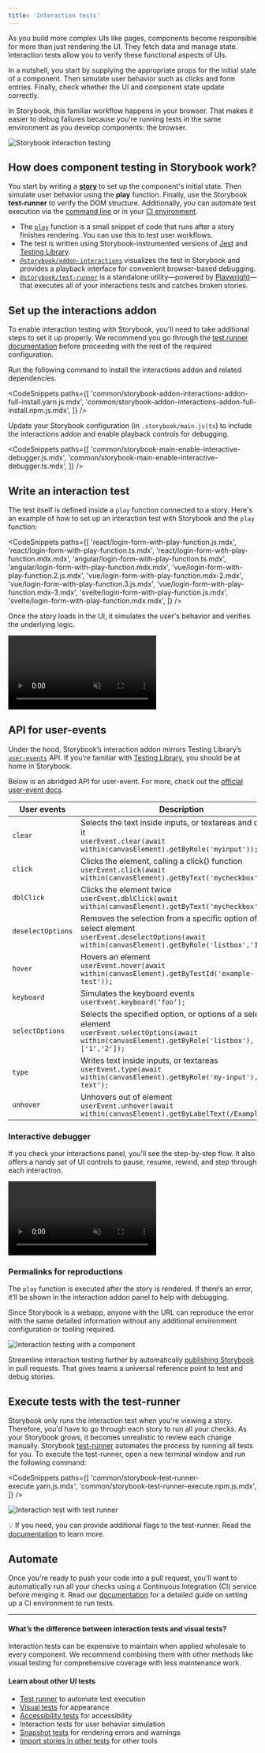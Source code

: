 ```yaml
---
title: 'Interaction tests'
---
```


As you build more complex UIs like pages, components become responsible for more than just rendering the UI. They fetch data and manage state. Interaction tests allow you to verify these functional aspects of UIs.

In a nutshell, you start by supplying the appropriate props for the initial state of a component. Then simulate user behavior such as clicks and form entries. Finally, check whether the UI and component state update correctly.

In Storybook, this familiar workflow happens in your browser. That makes it easier to debug failures because you're running tests in the same environment as you develop components: the browser.

![Storybook interaction testing](./storybook-interaction-tests.gif)

## How does component testing in Storybook work?

You start by writing a [**story**](../writing-stories/introduction.md) to set up the component's initial state. Then simulate user behavior using the **play** function. Finally, use the Storybook **test-runner** to verify the DOM structure. Additionally, you can automate test execution via the [command line](./test-runner.md#cli-options) or in your [CI environment](./test-runner.md#set-up-ci-to-run-tests).

- The [`play`](../writing-stories/play-function.md) function is a small snippet of code that runs after a story finishes rendering. You can use this to test user workflows.
- The test is written using Storybook-instrumented versions of [Jest](https://jestjs.io/) and [Testing Library](https://testing-library.com/).
- [`@storybook/addon-interactions`](https://storybook.js.org/addons/@storybook/addon-interactions/) visualizes the test in Storybook and provides a playback interface for convenient browser-based debugging.
- [`@storybook/test-runner`](https://github.com/storybookjs/test-runner) is a standalone utility—powered by [Playwright](https://playwright.dev/)—that executes all of your interactions tests and catches broken stories.

## Set up the interactions addon

To enable interaction testing with Storybook, you'll need to take additional steps to set it up properly. We recommend you go through the [test runner documentation](./test-runner.md) before proceeding with the rest of the required configuration.

Run the following command to install the interactions addon and related dependencies.

<!-- prettier-ignore-start -->

<CodeSnippets
  paths={[
    'common/storybook-addon-interactions-addon-full-install.yarn.js.mdx',
    'common/storybook-addon-interactions-addon-full-install.npm.js.mdx',
  ]}
/>

<!-- prettier-ignore-end -->

Update your Storybook configuration (in `.storybook/main.js|ts`) to include the interactions addon and enable playback controls for debugging.

<!-- prettier-ignore-start -->

<CodeSnippets
  paths={[
    'common/storybook-main-enable-interactive-debugger.js.mdx',
    'common/storybook-main-enable-interactive-debugger.ts.mdx',
  ]}
/>

<!-- prettier-ignore-end -->

## Write an interaction test

The test itself is defined inside a `play` function connected to a story. Here's an example of how to set up an interaction test with Storybook and the `play` function:

<!-- prettier-ignore-start -->

<CodeSnippets
  paths={[
    'react/login-form-with-play-function.js.mdx',
    'react/login-form-with-play-function.ts.mdx',
    'react/login-form-with-play-function.mdx.mdx',
    'angular/login-form-with-play-function.ts.mdx',
    'angular/login-form-with-play-function.mdx.mdx',
    'vue/login-form-with-play-function.2.js.mdx',
    'vue/login-form-with-play-function.mdx-2.mdx',
    'vue/login-form-with-play-function.3.js.mdx',
    'vue/login-form-with-play-function.mdx-3.mdx',
    'svelte/login-form-with-play-function.js.mdx',
    'svelte/login-form-with-play-function.mdx.mdx',
  ]}
/>

<!-- prettier-ignore-end -->

Once the story loads in the UI, it simulates the user's behavior and verifies the underlying logic.

<video autoPlay muted playsInline loop>
  <source
    src="addon-interaction-example-optimized.mp4"
    type="video/mp4"
  />
</video>

## API for user-events

Under the hood, Storybook’s interaction addon mirrors Testing Library’s [`user-events`](https://testing-library.com/docs/user-event/intro/) API. If you’re familiar with [Testing Library](https://testing-library.com/), you should be at home in Storybook.

Below is an abridged API for user-event. For more, check out the [official user-event docs](https://testing-library.com/docs/ecosystem-user-event/).

| User events       | Description                                                                                                                                              |
| ----------------- | -------------------------------------------------------------------------------------------------------------------------------------------------------- |
| `clear`           | Selects the text inside inputs, or textareas and deletes it <br/>`userEvent.clear(await within(canvasElement).getByRole('myinput'));`                    |
| `click`           | Clicks the element, calling a click() function <br/>`userEvent.click(await within(canvasElement).getByText('mycheckbox'));`                              |
| `dblClick`        | Clicks the element twice <br/>`userEvent.dblClick(await within(canvasElement).getByText('mycheckbox'));`                                                 |
| `deselectOptions` | Removes the selection from a specific option of a select element <br/>`userEvent.deselectOptions(await within(canvasElement).getByRole('listbox','1'));` |
| `hover`           | Hovers an element <br/>`userEvent.hover(await within(canvasElement).getByTestId('example-test'));`                                                       |
| `keyboard`        | Simulates the keyboard events <br/>`userEvent.keyboard(‘foo’);`                                                                                          |
| `selectOptions`   | Selects the specified option, or options of a select element <br/>`userEvent.selectOptions(await within(canvasElement).getByRole('listbox'),['1','2']);` |
| `type`            | Writes text inside inputs, or textareas <br/>`userEvent.type(await within(canvasElement).getByRole('my-input'),'Some text');`                            |
| `unhover`         | Unhovers out of element <br/>`userEvent.unhover(await within(canvasElement).getByLabelText(/Example/i));`                                                |

### Interactive debugger

If you check your interactions panel, you'll see the step-by-step flow. It also offers a handy set of UI controls to pause, resume, rewind, and step through each interaction.

<video autoPlay muted playsInline loop>
  <source
    src="addon-interactions-playback-controls-optimized.mp4"
    type="video/mp4"
  />
</video>

### Permalinks for reproductions

The `play` function is executed after the story is rendered. If there’s an error, it’ll be shown in the interaction addon panel to help with debugging.

Since Storybook is a webapp, anyone with the URL can reproduce the error with the same detailed information without any additional environment configuration or tooling required.

![Interaction testing with a component](./storybook-addon-interactions-error-optimized.png)

Streamline interaction testing further by automatically [publishing Storybook](../sharing/publish-storybook.md) in pull requests. That gives teams a universal reference point to test and debug stories.

## Execute tests with the test-runner

Storybook only runs the interaction test when you're viewing a story. Therefore, you'd have to go through each story to run all your checks. As your Storybook grows, it becomes unrealistic to review each change manually. Storybook [test-runner](https://github.com/storybookjs/test-runner) automates the process by running all tests for you. To execute the test-runner, open a new terminal window and run the following command:

<!-- prettier-ignore-start -->

<CodeSnippets
  paths={[
    'common/storybook-test-runner-execute.yarn.js.mdx',
    'common/storybook-test-runner-execute.npm.js.mdx',
  ]}
/>

<!-- prettier-ignore-end -->

![Interaction test with test runner](./storybook-interaction-test-runner-loginform-optimized.png)

<div class="aside">

💡 If you need, you can provide additional flags to the test-runner. Read the [documentation](./test-runner.md#cli-options) to learn more.

</div>

## Automate

Once you're ready to push your code into a pull request, you'll want to automatically run all your checks using a Continuous Integration (CI) service before merging it. Read our [documentation](./test-runner.md#set-up-ci-to-run-tests) for a detailed guide on setting up a CI environment to run tests.

---

#### What’s the difference between interaction tests and visual tests?

Interaction tests can be expensive to maintain when applied wholesale to every component. We recommend combining them with other methods like visual testing for comprehensive coverage with less maintenance work.

#### Learn about other UI tests

- [Test runner](./test-runner.md) to automate test execution
- [Visual tests](./visual-testing.md) for appearance
- [Accessibility tests](accessibility-testing.md) for accessibility
- Interaction tests for user behavior simulation
- [Snapshot tests](./snapshot-testing.md) for rendering errors and warnings
- [Import stories in other tests](./importing-stories-in-tests.md) for other tools